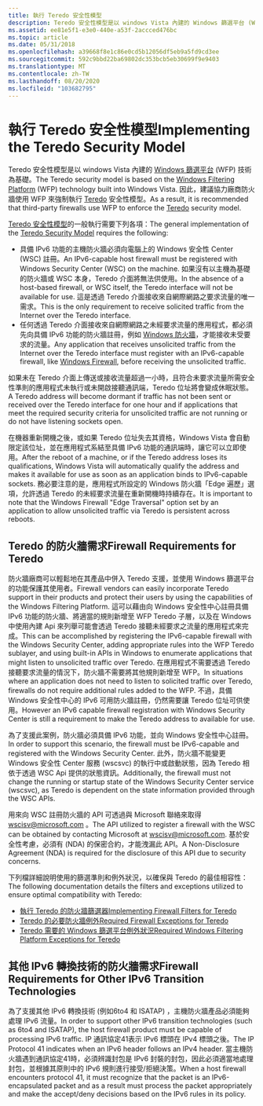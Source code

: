 ```yaml
---
title: 執行 Teredo 安全性模型
description: Teredo 安全性模型是以 windows Vista 內建的 Windows 篩選平台 (WFP) 技術為基礎。 因此，建議協力廠商防火牆使用 WFP 來強制執行 Teredo 安全性模型。
ms.assetid: ee81e5f1-e3e0-440e-a53f-2accced476bc
ms.topic: article
ms.date: 05/31/2018
ms.openlocfilehash: a39668f8e1c86e0cd5b12056df5eb9a5fd9cd3ee
ms.sourcegitcommit: 592c9bbd22ba69802dc353bcb5eb30699f9e9403
ms.translationtype: MT
ms.contentlocale: zh-TW
ms.lasthandoff: 08/20/2020
ms.locfileid: "103682795"
---
```

# <a name="implementing-the-teredo-security-model"></a><span data-ttu-id="ae6d4-104">執行 Teredo 安全性模型</span><span class="sxs-lookup"><span data-stu-id="ae6d4-104">Implementing the Teredo Security Model</span></span>

<span data-ttu-id="ae6d4-105">Teredo 安全性模型是以 windows Vista 內建的 [Windows 篩選平台](/windows/desktop/FWP/windows-filtering-platform-start-page) (WFP) 技術為基礎。</span><span class="sxs-lookup"><span data-stu-id="ae6d4-105">The Teredo security model is based on the [Windows Filtering Platform](/windows/desktop/FWP/windows-filtering-platform-start-page) (WFP) technology built into Windows Vista.</span></span> <span data-ttu-id="ae6d4-106">因此，建議協力廠商防火牆使用 WFP 來強制執行 [Teredo](about-teredo.md) 安全性模型。</span><span class="sxs-lookup"><span data-stu-id="ae6d4-106">As a result, it is recommended that third-party firewalls use WFP to enforce the [Teredo](about-teredo.md) security model.</span></span>

<span data-ttu-id="ae6d4-107">[Teredo 安全性模型](the-teredo-security-model.md)的一般執行需要下列各項：</span><span class="sxs-lookup"><span data-stu-id="ae6d4-107">The general implementation of the [Teredo Security Model](the-teredo-security-model.md) requires the following:</span></span>

-   <span data-ttu-id="ae6d4-108">具備 IPv6 功能的主機防火牆必須向電腦上的 Windows 安全性 Center (WSC) 註冊。</span><span class="sxs-lookup"><span data-stu-id="ae6d4-108">An IPv6-capable host firewall must be registered with Windows Security Center (WSC) on the machine.</span></span> <span data-ttu-id="ae6d4-109">如果沒有以主機為基礎的防火牆或 WSC 本身，Teredo 介面將無法供使用。</span><span class="sxs-lookup"><span data-stu-id="ae6d4-109">In the absence of a host-based firewall, or WSC itself, the Teredo interface will not be available for use.</span></span> <span data-ttu-id="ae6d4-110">這是透過 Teredo 介面接收來自網際網路之要求流量的唯一需求。</span><span class="sxs-lookup"><span data-stu-id="ae6d4-110">This is the only requirement to receive solicited traffic from the Internet over the Teredo interface.</span></span>
-   <span data-ttu-id="ae6d4-111">任何透過 Teredo 介面接收來自網際網路之未經要求流量的應用程式，都必須先向具備 IPv6 功能的防火牆註冊，例如 [Windows 防火牆](/previous-versions/windows/desktop/ics/windows-firewall-start-page)，才能接收未受要求的流量。</span><span class="sxs-lookup"><span data-stu-id="ae6d4-111">Any application that receives unsolicited traffic from the Internet over the Teredo interface must register with an IPv6-capable firewall, like [Windows Firewall](/previous-versions/windows/desktop/ics/windows-firewall-start-page), before receiving the unsolicited traffic.</span></span>

<span data-ttu-id="ae6d4-112">如果未在 Teredo 介面上傳送或接收流量超過一小時，且符合未要求流量所需安全性準則的應用程式未執行或未開啟接聽通訊端，Teredo 位址將會變成休眠狀態。</span><span class="sxs-lookup"><span data-stu-id="ae6d4-112">A Teredo address will become dormant if traffic has not been sent or received over the Teredo interface for one hour and if applications that meet the required security criteria for unsolicited traffic are not running or do not have listening sockets open.</span></span>

<span data-ttu-id="ae6d4-113">在機器重新開機之後，或如果 Teredo 位址失去其資格，Windows Vista 會自動限定該位址，並在應用程式系結至具備 IPv6 功能的通訊端時，讓它可以立即使用。</span><span class="sxs-lookup"><span data-stu-id="ae6d4-113">After the reboot of a machine, or if the Teredo address loses its qualifications, Windows Vista will automatically qualify the address and makes it available for use as soon as an application binds to IPv6-capable sockets.</span></span> <span data-ttu-id="ae6d4-114">務必要注意的是，應用程式所設定的 Windows 防火牆「Edge 遍歷」選項，允許透過 Teredo 的未經要求流量在重新開機時持續存在。</span><span class="sxs-lookup"><span data-stu-id="ae6d4-114">It is important to note that the Windows Firewall "Edge Traversal" option set by an application to allow unsolicited traffic via Teredo is persistent across reboots.</span></span>

## <a name="firewall-requirements-for-teredo"></a><span data-ttu-id="ae6d4-115">Teredo 的防火牆需求</span><span class="sxs-lookup"><span data-stu-id="ae6d4-115">Firewall Requirements for Teredo</span></span>

<span data-ttu-id="ae6d4-116">防火牆廠商可以輕鬆地在其產品中併入 Teredo 支援，並使用 Windows 篩選平台的功能保護其使用者。</span><span class="sxs-lookup"><span data-stu-id="ae6d4-116">Firewall vendors can easily incorporate Teredo support in their products and protect their users by using the capabilities of the Windows Filtering Platform.</span></span> <span data-ttu-id="ae6d4-117">這可以藉由向 Windows 安全性中心註冊具備 IPv6 功能的防火牆、將適當的規則新增至 WFP Teredo 子層，以及在 Windows 中使用內建 Api 來列舉可能會透過 Teredo 接聽未經要求之流量的應用程式來完成。</span><span class="sxs-lookup"><span data-stu-id="ae6d4-117">This can be accomplished by registering the IPv6-capable firewall with the Windows Security Center, adding appropriate rules into the WFP Teredo sublayer, and using built-in APIs in Windows to enumerate applications that might listen to unsolicited traffic over Teredo.</span></span> <span data-ttu-id="ae6d4-118">在應用程式不需要透過 Teredo 接聽要求流量的情況下，防火牆不需要將其他規則新增至 WFP。</span><span class="sxs-lookup"><span data-stu-id="ae6d4-118">In situations where an application does not need to listen to solicited traffic over Teredo, firewalls do not require additional rules added to the WFP.</span></span> <span data-ttu-id="ae6d4-119">不過，具備 Windows 安全性中心的 IPv6 可用防火牆註冊，仍然需要讓 Teredo 位址可供使用。</span><span class="sxs-lookup"><span data-stu-id="ae6d4-119">However an IPv6 capable firewall registration with Windows Security Center is still a requirement to make the Teredo address to available for use.</span></span>

<span data-ttu-id="ae6d4-120">為了支援此案例，防火牆必須具備 IPv6 功能，並向 Windows 安全性中心註冊。</span><span class="sxs-lookup"><span data-stu-id="ae6d4-120">In order to support this scenario, the firewall must be IPv6-capable and registered with the Windows Security Center.</span></span> <span data-ttu-id="ae6d4-121">此外，防火牆不能變更 Windows 安全性 Center 服務 (wscsvc) 的執行中或啟動狀態，因為 Teredo 相依于透過 WSC Api 提供的狀態資訊。</span><span class="sxs-lookup"><span data-stu-id="ae6d4-121">Additionally, the firewall must not change the running or startup state of the Windows Security Center service (wscsvc), as Teredo is dependent on the state information provided through the WSC APIs.</span></span>

<span data-ttu-id="ae6d4-122">用來向 WSC 註冊防火牆的 API 可透過與 Microsoft 聯絡來取得 wscisv@microsoft.com 。</span><span class="sxs-lookup"><span data-stu-id="ae6d4-122">The API utilized to register a firewall with the WSC can be obtained by contacting Microsoft at wscisv@microsoft.com.</span></span> <span data-ttu-id="ae6d4-123">基於安全性考慮，必須有 (NDA) 的保密合約，才能洩漏此 API。</span><span class="sxs-lookup"><span data-stu-id="ae6d4-123">A Non-Disclosure Agreement (NDA) is required for the disclosure of this API due to security concerns.</span></span>

<span data-ttu-id="ae6d4-124">下列檔詳細說明使用的篩選準則和例外狀況，以確保與 Teredo 的最佳相容性：</span><span class="sxs-lookup"><span data-stu-id="ae6d4-124">The following documentation details the filters and exceptions utilized to ensure optimal compatibility with Teredo:</span></span>

-   [<span data-ttu-id="ae6d4-125">執行 Teredo 的防火牆篩選器</span><span class="sxs-lookup"><span data-stu-id="ae6d4-125">Implementing Firewall Filters for Teredo</span></span>](implementing-firewall-filters-for-teredo.md)
-   [<span data-ttu-id="ae6d4-126">Teredo 的必要防火牆例外</span><span class="sxs-lookup"><span data-stu-id="ae6d4-126">Required Firewall Exceptions for Teredo</span></span>](required-firewall-exceptions-for-teredo.md)
-   [<span data-ttu-id="ae6d4-127">Teredo 需要的 Windows 篩選平台例外狀況</span><span class="sxs-lookup"><span data-stu-id="ae6d4-127">Required Windows Filtering Platform Exceptions for Teredo</span></span>](required-windows-filtering-platform-exceptions-for-teredo.md)

## <a name="firewall-requirements-for-other-ipv6-transition-technologies"></a><span data-ttu-id="ae6d4-128">其他 IPv6 轉換技術的防火牆需求</span><span class="sxs-lookup"><span data-stu-id="ae6d4-128">Firewall Requirements for Other IPv6 Transition Technologies</span></span>

<span data-ttu-id="ae6d4-129">為了支援其他 IPv6 轉換技術 (例如6to4 和 ISATAP) ，主機防火牆產品必須能夠處理 IPv6 流量。</span><span class="sxs-lookup"><span data-stu-id="ae6d4-129">In order to support other IPv6 transition technologies (such as 6to4 and ISATAP), the host firewall product must be capable of processing IPv6 traffic.</span></span> <span data-ttu-id="ae6d4-130">IP 通訊協定41表示 IPv6 標頭在 IPv4 標頭之後。</span><span class="sxs-lookup"><span data-stu-id="ae6d4-130">The IP Protocol 41 indicates when an IPv6 header follows an IPv4 header.</span></span> <span data-ttu-id="ae6d4-131">當主機防火牆遇到通訊協定41時，必須辨識封包是 IPv6 封裝的封包，因此必須適當地處理封包，並根據其原則中的 IPv6 規則進行接受/拒絕決策。</span><span class="sxs-lookup"><span data-stu-id="ae6d4-131">When a host firewall encounters protocol 41, it must recognize that the packet is an IPv6-encapsulated packet and as a result must process the packet appropriately and make the accept/deny decisions based on the IPv6 rules in its policy.</span></span>

 

 